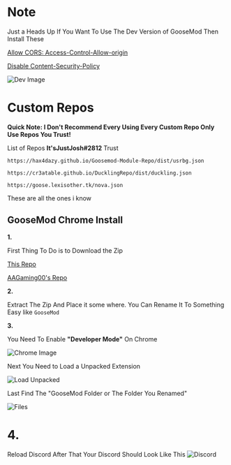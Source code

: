 # Note 
Just a Heads Up If You Want To Use The Dev Version of GooseMod Then Install These

[Allow CORS: Access-Control-Allow-origin](https://chrome.google.com/webstore/detail/allow-cors-access-control/lhobafahddgcelffkeicbaginigeejlf)

[Disable Content-Security-Policy](https://chrome.google.com/webstore/detail/disable-content-security/ieelmcmcagommplceebfedjlakkhpden)

![Dev Image](https://raw.githubusercontent.com/TheRealGWJosh/GooseMod-chrome/master/images/Screenshot%202021-06-10%2011.31.05%20AM.png)
# Custom Repos
**Quick Note: I Don't Recommend Every Using Every Custom Repo Only Use Repos You Trust!**

List of Repos **It'sJustJosh#2812** Trust

``https://hax4dazy.github.io/Goosemod-Module-Repo/dist/usrbg.json``

``https://cr3atable.github.io/DucklingRepo/dist/duckling.json``

``https://goose.lexisother.tk/nova.json``

These are all the ones i know

## GooseMod Chrome Install

**1.**

First Thing To Do is to Download the Zip

[This Repo](https://api.github.com/repos/TheRealGWJosh/GooseMod-chrome/zipball/master)

[AAGaming00's Repo](https://api.github.com/repos/AAGaming00/GooseMod-chrome/zipball/master)

**2.**

Extract The Zip And Place it some where.
You Can Rename It To Something Easy like ``GooseMod``

**3.** 

You Need To Enable **"Developer Mode"** On Chrome

![Chrome Image](https://raw.githubusercontent.com/TheRealGWJosh/GooseMod-chrome/master/images/Screenshot%202021-06-10%2011.51.50%20AM.png)

Next You Need to Load a Unpacked Extension

![Load Unpacked](https://raw.githubusercontent.com/TheRealGWJosh/GooseMod-chrome/master/images/Screenshot%202021-06-10%2011.53.51%20AM.png)

Last Find The "GooseMod Folder or The Folder You Renamed"

![Files](https://raw.githubusercontent.com/TheRealGWJosh/GooseMod-chrome/master/images/Screenshot%202021-06-10%2011.56.54%20AM.png)

# **4.**
Reload Discord After That Your Discord Should Look Like This
![Discord](https://raw.githubusercontent.com/TheRealGWJosh/GooseMod-chrome/master/images/Screenshot%202021-06-10%2012.04.06%20PM.png)
